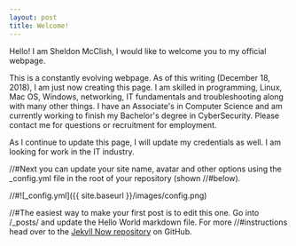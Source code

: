 ```yaml
---
layout: post
title: Welcome!
---
```

Hello! I am Sheldon McClish, I would like to welcome you to my official webpage.

This is a constantly evolving webpage. As of this writing (December 18, 2018), I am just now creating this page. I am skilled in programming, Linux, Mac OS, Windows, networking, IT fundamentals and troubleshooting along with many other things. I have an Associate's in Computer Science and am currently working to finish my Bachelor's degree in CyberSecurity. Please contact me for questions or recruitment for employment.

As I continue to update this page, I will update my credentials as well. I am looking for work in the IT industry.

//#Next you can update your site name, avatar and other options using the _config.yml file in the root of your repository (shown //#below).

//#![_config.yml]({{ site.baseurl }}/images/config.png)

//#The easiest way to make your first post is to edit this one. Go into /_posts/ and update the Hello World markdown file. For more //#instructions head over to the [Jekyll Now repository](https://github.com/barryclark/jekyll-now) on GitHub.
